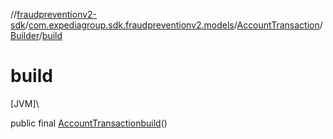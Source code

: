 //[fraudpreventionv2-sdk](../../../../index.md)/[com.expediagroup.sdk.fraudpreventionv2.models](../../index.md)/[AccountTransaction](../index.md)/[Builder](index.md)/[build](build.md)

# build

[JVM]\

public final [AccountTransaction](../index.md)[build](build.md)()
